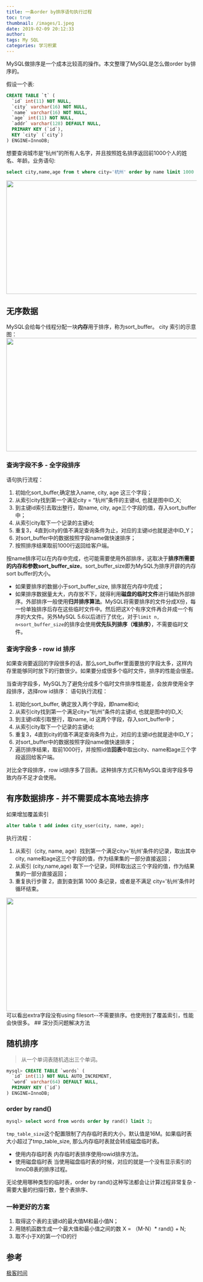 ```yaml
---
title: 一条order by排序语句执行过程
toc: true
thumbnail: /images/1.jpeg
date: 2019-02-09 20:12:33
author:
tags: My SQL 
categories: 学习积累
---
```

MySQL做排序是一个成本比较高的操作。本文整理了MySQL是怎么做order by排序的。
<!--more-->
假设一个表:
```sql
CREATE TABLE `t` (
  `id` int(11) NOT NULL,
  `city` varchar(16) NOT NULL,
  `name` varchar(16) NOT NULL,
  `age` int(11) NOT NULL,
  `addr` varchar(128) DEFAULT NULL,
  PRIMARY KEY (`id`),
  KEY `city` (`city`)
) ENGINE=InnoDB;
```
想要查询城市是“杭州”的所有人名字，并且按照姓名排序返回前1000个人的姓名、年龄。业务语句: 
```sql
select city,name,age from t where city='杭州' order by name limit 1000  ;
```
<img src="orderby1.png" width = "600" height = "300" alt="" align= />

## 无序数据
MySQL会给每个线程分配一块**内存**用于排序，称为sort_buffer。
city 索引的示意图：
<img src="orderby2.png" width = "600" height = "300" alt="" align= />
### 查询字段不多 - 全字段排序
语句执行流程：
1. 初始化sort_buffer,确定放入name, city, age 这三个字段；
2. 从索引city找到第一个满足city = “杭州”条件的主键id, 也就是图中ID_X;
3. 到主键id索引去取出整行，取name, city, age三个字段的值，存入sort_buffer中；
4. 从索引city取下一个记录的主键id;
5. 重复3，4直到city的值不满足查询条件为止，对应的主键id也就是途中ID_Y；
6. 对sort_buffer中的数据按照字段name做快速排序；
7. 按照排序结果取前1000行返回给客户端。

按name排序可以在内存中完成，也可能需要使用外部排序，这取决于**排序所需要的内存和参数sort_buffer_size**。sort_buffer_size即为MySQL为排序开辟的内存sort buffer的大小。
- 如果要排序的数据小于sort_buffer_size, 排序就在内存中完成；
- 如果排序数据量太大，内存放不下，就得利用**磁盘的临时文件**进行辅助外部排序。外部排序一般使用**归并排序算法**。MySQL将需要排序的文件分成X份，每一份单独排序后存在这些临时文件中。然后把这X个有序文件再合并成一个有序的大文件。另外MySQL 5.6以后进行了优化，对于`limit n, n<sort_buffer_size`的排序会使用**优先队列排序（堆排序）**，不需要临时文件。

### 查询字段多 - row id 排序
如果查询要返回的字段很多的话，那么sort_buffer里面要放的字段太多，这样内存里能够同时放下的行数很少。如果要分成很多个临时文件，排序的性能会很差。

当查询字段多，MySQL为了避免分成多个临时文件排序性能差，会放弃使用全字段排序，选择row id排序：
语句执行流程：
1. 初始化sort_buffer, 确定放入两个字段，即name和id;
2. 从索引city找到第一个满足city=“杭州”条件的主键id, 也就是图中的ID_X;
3. 到主键id索引取整行，取name, id 这两个字段，存入sort_buffer中；
4. 从索引city取下一个记录的主键id;
5. 重复3，4直到city的值不满足查询条件为止，对应的主键id也就是途中ID_Y；
6.  对sort_buffer中的数据按照字段name做快速排序；
7.  遍历排序结果，取前1000行，并按照id值**回表**中取出city、name和age三个字段返回给客户端。

对比全字段排序，row id排序多了回表。这种排序方式只有MySQL查询字段多导致内存不足才会使用。

## 有序数据排序 - 并不需要成本高地去排序
如果增加覆盖索引
```sql
alter table t add index city_user(city, name, age);
```
执行流程：
1. 从索引（city, name, age）找到第一个满足city='杭州'条件的记录，取出其中city, name和age这三个字段的值，作为结果集的一部分直接返回；
2. 从索引 (city,name,age) 取下一个记录，同样取出这三个字段的值，作为结果集的一部分直接返回；
3. 重复执行步骤 2，直到查到第 1000 条记录，或者是不满足 city='杭州’条件时循环结束。

<img src="orderby4.png" width = "600" height = "300" alt="" align= />
可以看出extra字段没有using filesort--不需要排序。也使用到了覆盖索引，性能会快很多。
## 深分页问题解决方法

## 随机排序
> 从一个单词表随机选出三个单词。

```sql
mysql> CREATE TABLE `words` (
  `id` int(11) NOT NULL AUTO_INCREMENT,
  `word` varchar(64) DEFAULT NULL,
  PRIMARY KEY (`id`)
) ENGINE=InnoDB;
```

### order by rand()
```sql
mysql> select word from words order by rand() limit 3;

```

`tmp_table_size`这个配置限制了内存临时表的大小，默认值是16M。如果临时表大小超过了tmp_table_size, 那么内存临时表就会转成磁盘临时表。
- 使用内存临时表
内存临时表排序使用rowid排序方法。
- 使用磁盘临时表
当使用磁盘临时表的时候，对应的就是一个没有显示索引的InnoDB表的排序过程。

无论使用哪种类型的临时表，order by rand()这种写法都会让计算过程非常复杂 - 需要大量的扫描行数，整个表排序、

### 一种更好的方案
1. 取得这个表的主键id的最大值M和最小值N；
2. 用随机函数生成一个最大值和最小值之间的数 X = （M-N）\* rand() + N;
3. 取不小于X的第一个ID的行

## 参考
[极客时间](https://time.geekbang.org/column/article/73479)
